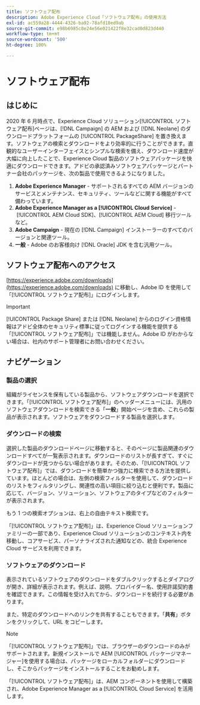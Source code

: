 ```yaml
---
title: ソフトウェア配布
description: Adobe Experience Cloud「ソフトウェア配布」の使用方法
exl-id: ac559a28-4444-4326-ba92-78afd10ed9ab
source-git-commit: e98b6985c8e24e56e021422f8e32cad0d823d440
workflow-type: tm+mt
source-wordcount: '500'
ht-degree: 100%

---
```


# ソフトウェア配布

## はじめに

2020 年 6 月時点で、Experience Cloud ソリューション[!UICONTROL ソフトウェア配布]ページは、[!DNL Campaign] の AEM および [!DNL Neolane] のダウンロードプラットフォームの [!UICONTROL PackageShare] を置き換えます。ソフトウェアの検索とダウンロードをより効率的に行うことができます。直観的なユーザーインターフェイスとシンプルな検索を備え、ダウンロード速度が大幅に向上したことで、Experience Cloud 製品のソフトウェアパッケージを快適にダウンロードできます。アドビの承認済みソフトウェアパッケージとパートナー会社のパッケージを、次の製品で使用できるようになりました。

1. **Adobe Experience Manager** - サポートされるすべての AEM バージョンのサービスとメンテナンス、セキュリティ、ツールなどに関する機能がすべて備わっています。
1. **Adobe Experience Manager as a [!UICONTROL Cloud Service]** - [!UICONTROL AEM Cloud SDK]、[!UICONTROL AEM Cloud] 移行ツールなど。
1. **Adobe Campaign** - 現在の [!DNL Campaign] インストーラーのすべてのバージョンと関連ツール。
1. **一般** - Adobe のお客様向け [!DNL Oracle] JDK を含む汎用ツール。

## ソフトウェア配布へのアクセス

[https://experience.adobe.com/downloads](https://experience.adobe.com/downloads) に移動し、Adobe ID を使用して「[!UICONTROL ソフトウェア配布]」にログインします。

>[!IMPORTANT]
>
>[!UICONTROL Package Share] または [!DNL Neolane] からのログイン資格情報はアドビ全体のセキュリティ標準に従ってログインする機能を提供する「[!UICONTROL ソフトウェア配布]」では機能しません。Adobe ID がわからない場合は、社内のサポート管理者にお問い合わせください。

## ナビゲーション

### 製品の選択

組織がライセンスを保有している製品から、ソフトウェアダウンロードを選択できます。「[!UICONTROL ソフトウェア配布]」のヘッダーメニューには、汎用のソフトウェアダウンロードを検索できる「**一般**」開始ページを含め、これらの製品が表示されます。ソフトウェアをダウンロードする製品を選択します。

### ダウンロードの検索

選択した製品のダウンロードページに移動すると、そのページに製品関連のダウンロードすべてが一覧表示されます。ダウンロードのリストが長すぎて、すぐにダウンロードが見つからない場合があります。そのため、「[!UICONTROL ソフトウェア配布]」では、ダウンロードを簡単かつ強力に検索できる方法を提供しています。ほとんどの場合は、左側の検索フィルターを使用して、ダウンロードのリストをフィルタリングし、関連性の高い項目に絞り込むと便利です。製品に応じて、バージョン、ソリューション、ソフトウェアのタイプなどのフィルターが表示されます。

もう 1 つの検索オプションは、右上の自由テキスト検索です。

「[!UICONTROL ソフトウェア配布]」は、Experience Cloud ソリューションファミリーの一部であり、Experience Cloud ソリューションのコンテキスト内を移動し、コアサービス、パーソナライズされた通知などの、統合 Experience Cloud サービスを利用できます。

### ソフトウェアのダウンロード

表示されているソフトウェアのダウンロードをダブルクリックするとダイアログが開き、詳細が表示されます。例えば、説明、プロバイダー名、使用許諾契約書を確認できます。この情報を受け入れてから、ダウンロードを続行する必要があります。

また、特定のダウンロードへのリンクを共有することもできます。「**共有**」ボタンをクリックして、URL をコピーします。

>[!NOTE]
>
>「[!UICONTROL ソフトウェア配布]」では、ブラウザーのダウンロードのみがサポートされます。新規インストールで AEM [!UICONTROL パッケージマネージャー]を使用する場合は、パッケージをローカルフォルダーにダウンロードし、そこからパッケージをインストールすることをお勧めします。

「[!UICONTROL ソフトウェア配布]」は、AEM コンポーネントを使用して構築され、Adobe Experience Manager as a [!UICONTROL Cloud Service] を活用します。
